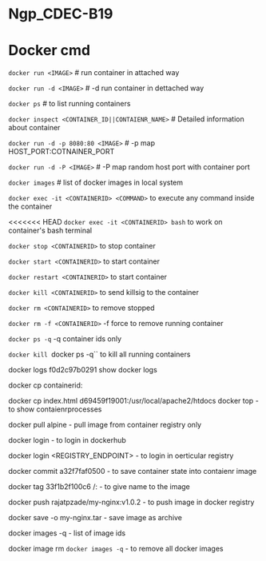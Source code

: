 # Ngp_CDEC-B19

# Docker cmd 

`docker run <IMAGE>`  # run container in attached way

`docker run -d <IMAGE>`  # -d run container in dettached way

`docker ps`     # to list running containers

`docker inspect <CONTAINER_ID||CONTAIENR_NAME>`  # Detailed information about container

`docker run -d -p 8080:80 <IMAGE>` # -p map HOST_PORT:COTNAINER_PORT

`docker run -d -P <IMAGE>` # -P map random host port with container port

`docker images` # list of docker images in local system

`docker exec -it <CONTAINERID> <COMMAND>` to execute any command inside the container

<<<<<<< HEAD
`docker exec -it <CONTAINERID> bash`  to work on container's bash terminal

`docker stop <CONTAINERID>` to stop container

`docker start <CONTAINERID>` to start container

`docker restart <CONTAINERID>` to start container

`docker kill <CONTAINERID>` to send killsig to the container

`docker rm <CONTAINERID>` to remove stopped

`docker rm -f <CONTAINERID>` -f force to remove running container

`docker ps -q`  -q container ids only

`docker kill `docker ps -q``  to kill all running containers

docker logs f0d2c97b0291 show docker logs

docker cp containerid:<SOURCE> <DEST>

docker cp index.html d69459f19001:/usr/local/apache2/htdocs 
docker top <CONTAINERID> - to show contaienrprocesses

docker pull alpine - pull image from container registry only

docker login - to login in dockerhub

docker login <REGISTRY_ENDPOINT> - to login in oerticular registry

docker commit a32f7faf0500 - to save container state into contaienr image

docker tag 33f1b2f100c6 <USERNAME>/<REPONAME>:<TAG>  - to give name to the image

docker push rajatpzade/my-nginx:v1.0.2 - to push image in docker registry

docker save -o my-nginx.tar <IMAGEID> - save image as archive


docker images -q - list of image ids

docker image rm `docker images -q`  - to remove all docker images

